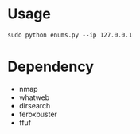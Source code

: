 # Usage
```
sudo python enums.py --ip 127.0.0.1
```

# Dependency
- nmap
- whatweb
- dirsearch
- feroxbuster
- ffuf

